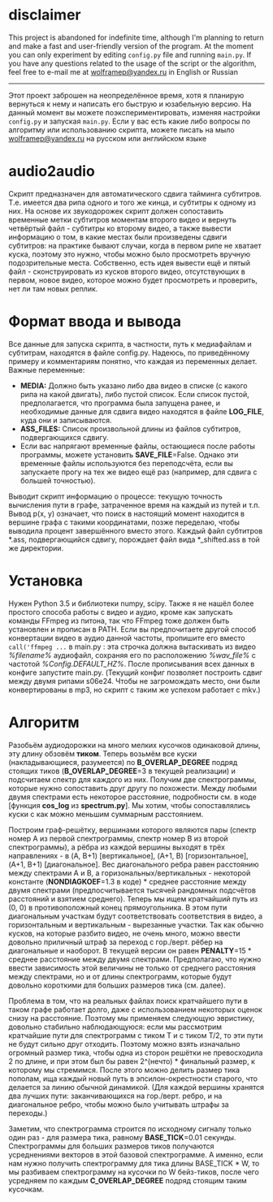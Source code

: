 # disclaimer
This project is abandoned for indefinite time, although I'm planning to return and make a fast and user-friendly version of the program. At the moment you can only experiment by editing `config.py` file and running `main.py`. If you have any questions related to the usage of the script or the algorithm, feel free to e-mail me at wolframep@yandex.ru in English or Russian

---

Этот проект заброшен на неопределённое время, хотя я планирую вернуться к нему и написать его быструю и юзабельную версию. На данный момент вы можете поэкспериментировать, изменяя настройки `config.py` и запуская `main.py`. Если у вас есть какие либо вопросы по алгоритму или использованию скрипта, можете писать на мыло wolframep@yandex.ru на русском или английском языке
# audio2audio
Скрипт предназначен для автоматического сдвига тайминга субтитров. Т.е. имеется два рипа одного и того же кинца, и субтитры к одному из них. На основе их звукодорожек скрипт должен сопоставить временные метки субтитров моментам второго видео и вернуть четвёртый файл - субтитры ко второму видео, а также вывести информацию о том, в какие местах были произведены сдвиги субтитров: на практике бывают случаи, когда в первом рипе не хватает куска, поэтому это нужно, чтобы можно было просмотреть вручную подозрительные места. Собственно, есть идея вывести ещё и пятый файл - сконструировать из кусков второго видео, отсутствующих в первом, новое видео, которое можно будет просмотреть и проверить, нет ли там новых реплик.
# Формат ввода и вывода

Все данные для запуска скрипта, в частности, путь к медиафайлам и субтитрам, находятся в файле config.py. Надеюсь, по приведённому примеру и комментариям понятно, что каждая из переменных делает. Важные переменные:
- **MEDIA:** Должно быть указано либо два видео в списке (с какого рипа на какой двигать), либо пустой список. Если список пустой, предполагается, что программа была запущена ранее, и необходимые данные для сдвига видео находятся в файле **LOG_FILE**, куда они и записываются.
- **ASS_FILES:** Список произвольной длины из файлов субтитров, подвергающихся сдвигу.
- Если вас напрягают временные файлы, остающиеся после работы программы, можете установить **SAVE_FILE**=False. Однако эти временные файлы используются без переподсчёта, если вы запускаете прогу на тех же видео ещё раз (например, для сдвига с большей точностью).

Выводит скрипт информацию о процессе: текущую точность вычисления пути в графе, затраченное время на каждый из путей и т.п. Вывод p(x, y) означает, что поиск в настоящий момент находится в вершине графа с такими координатами, позже переделаю, чтобы выводила процент завершённого вместо этого. Каждый файл субтитров \*.ass, подвергающийся сдвигу, порождает файл вида \*\_shifted.ass в той же директории.

# Установка
Нужен Python 3.5 и библиотеки numpy, scipy. Также я не нашёл более простого способа работы с видео и аудио, кроме как запускать команды FFmpeg из питона, так что FFmpeg тоже должен быть установлен и прописан в PATH. Если вы предпочитаете другой способ конвертации видео в аудио данной частоты, пропишите его вместо `call('ffmpeg ...` в main.py : эта строчка должна вытаскивать из видео <i>%filename%</i> аудиофайл, сохраняя его по расположению <i>%wav_file%</i> с частотой <i>%Config.DEFAULT_HZ%</i>. После прописывания всех данных в конфиге запустите main.py. (Текущий конфиг позволяет построить сдвиг между двумя рипами s06e24. Чтобы не загромождать место, они были конвертированы в mp3, но скрипт с таким же успехом работает с mkv.)

# Алгоритм
Разобьём аудиодорожки на много мелких кусочков одинаковой длины, эту длину обзовём <b>тиком</b>. Теперь возьмём все куски (накладывающиеся, разумеется) по <b>B_OVERLAP_DEGREE</b> подряд стоящих тиков (<b>B_OVERLAP_DEGREE</b>=3 в текущей реализации) и подсчитаем спектр для каждого из них. Получим две спектрограммы, которые нужно сопоставить друг другу по похожести. Между любыми двумя спектрами есть некоторое расстояние, подробности см. в коде [функция <b>cos_log</b> из <b>spectrum.py</b>]. Мы хотим, чтобы сопоставлялись куски с как можно меньшим суммарным расстоянием.

Построим граф-решётку, вершинами которого являются пары (спектр номер A из первой спектрограммы, спектр номер B из второй спектрограммы), а рёбра из каждой вершины выходят в трёх направлениях - в (A, B+1) [вертикальное], (A+1, B) [горизонтальное], (A+1, B+1) [диагональное]. Вес диагонального ребра равен расстоянию между спектрами A и B, а горизональных/вертикальных - некоторой константе (<b>NONDIAGKOEF</b>=1.3 в коде) * среднее расстояние между двумя спектрами (предпосчитывается тысячей рандомных подсчётов расстояний и взятием среднего). Теперь мы ищем кратчайший путь из (0, 0) в противоположный конец прямоугольника. В этом пути диагональным участкам будут соответствовать соответствия в видео, а горизонтальным и вертикальным - вырезанные участки. Так как обычно кусков, на которые разбито видео, не очень много, можно ввести довольно приличный штраф за переход с гор./верт. рёбер на диагональные и наоборот. В текущей версии он равен <b>PENALTY</b>=15 * среднее расстояние между двумя спектрами. Предполагаю, что нужно ввести зависимость этой величины не только от среднего расстояния между спектрами, но и от длины спектрограмм, которые будут довольно короткими для больших размеров тика (см. далее).

Проблема в том, что на реальных файлах поиск кратчайшего пути в таком графе работает долго, даже с использованием некоторых оценок снизу на расстояние. Поэтому мы применяем следующую эвристику, довольно стабильно наблюдающуюся: если мы рассмотрим кратчайшие пути для спектрограмм с тиком T и c тиком T/2, то эти пути не будут сильно друг отходить. Поэтому можно взять изначально огромный размер тика, чтобы одна из сторон решётки не превосходила 2 по длине, и при этом был бы равен 2^(нечто) * финальный размер, к которому мы стремимся. После этого можно делить размер тика пополам, ища каждый новый путь в эпсилон-окрестности старого, что делается за линию обычной динамикой. (Для каждой вершины хранятся два лучших пути: заканчивающихся на гор./верт. ребро, и на диагональное ребро, чтобы можно было учитывать штрафы за переходы.)

Заметим, что спектрограмма строится по исходному сигналу только один раз - для размера тика, равному <b>BASE_TICK</b>=0.01 секунды. Спектрограммы для больших размеров тиков получаются усреднениями векторов в этой базовой спектрограмме. А именно, если нам нужно получить спектрограмму для тика длины BASE_TICK * W, то мы разбиваем спектрограмму на кусочки по W бейз-тиков, после чего усредняем по каждым <b>C_OVERLAP_DEGREE</b> подряд стоящим таким кусочкам.
